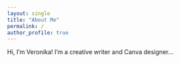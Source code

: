 ```yaml
---
layout: single
title: "About Me"
permalink: /
author_profile: true
---
```


Hi, I’m Veronika! I’m a creative writer and Canva designer...

<!-- You can include images, Canva embeds, or writing samples here -->
